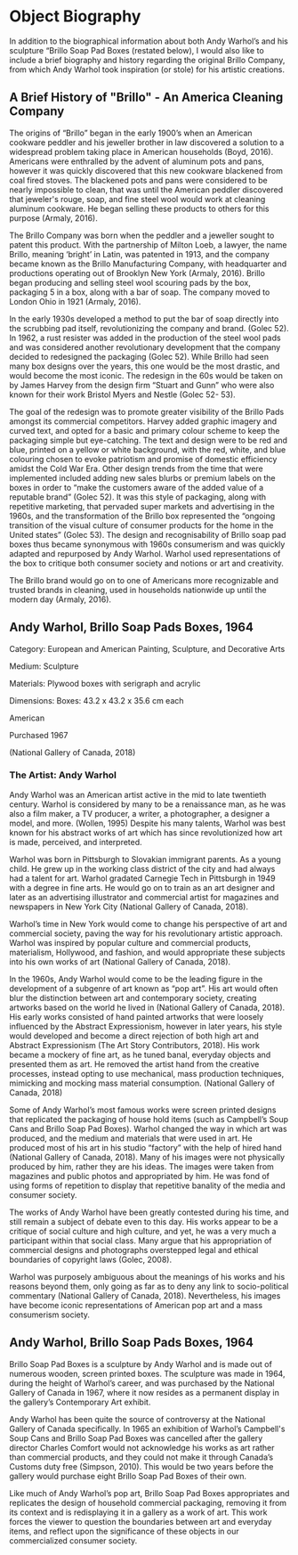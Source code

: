 # Object Biography


In addition to the biographical information about both Andy Warhol’s and his sculpture “Brillo Soap Pad Boxes (restated below),  I would also like to include a brief biography and history regarding the original Brillo Company, from which Andy Warhol took inspiration (or stole) for his artistic creations. 


## A Brief History of "Brillo" - An America Cleaning Company 


The origins of “Brillo” began in the early 1900’s when an American cookware peddler and his jeweller brother in law discovered a solution to a widespread problem taking place in American households (Boyd, 2016).  Americans were enthralled by the advent of aluminum pots and pans, however it was quickly discovered that this new cookware blackened from coal fired stoves. The blackened pots and pans were considered to be nearly impossible to clean, that was until the American peddler discovered that jeweler's rouge, soap, and fine steel wool would work at cleaning aluminum cookware. He began selling these products to others for this purpose (Armaly, 2016).


The Brillo Company was born when the peddler and a jeweller sought to patent this product. With the partnership of Milton Loeb, a lawyer,  the name Brillo, meaning ‘bright’ in Latin, was patented in 1913, and the company became known as the Brillo Manufacturing Company, with headquarter and productions operating out of Brooklyn New York (Armaly, 2016).
Brillo began producing and selling steel wool scouring pads by the box, packaging 5 in a box, along with a bar of soap. The company moved to London Ohio in 1921 (Armaly, 2016).


In the early 1930s developed a method to put the bar of soap directly into the scrubbing pad itself, revolutionizing the company and brand. (Golec 52). In 1962, a rust resister was added in the production of the steel wool pads and was considered another revolutionary development that the company decided to redesigned the packaging (Golec 52). While Brillo had seen many box designs over the years, this one would be the most drastic, and would become the most iconic. The redesign in the 60s would be taken on by James Harvey from the design firm “Stuart and Gunn” who were also known for their work Bristol Myers and Nestle (Golec 52- 53). 


The goal of the redesign was to promote greater visibility of the Brillo Pads amongst its commercial competitors. Harvey added graphic imagery and curved text, and opted for a basic and primary colour scheme to keep the packaging simple but eye-catching. The text and design were to be red and blue, printed on a yellow or white background, with the red, white, and blue colouring chosen to evoke patriotism and promise of domestic efficiency amidst the Cold War Era. Other design trends from the time that were implemented included adding new sales blurbs or premium labels on the boxes in order to “make the customers aware of the added value of a reputable brand” (Golec 52). It was this style of packaging, along with repetitive marketing, that pervaded super markets and advertising in the 1960s, and the transformation of the Brillo box represented the “ongoing transition of the visual culture of consumer products for the home in the United states” (Golec 53). The design and recognisability of Brillo soap pad boxes thus became synonymous with 1960s consumerism and was quickly adapted and repurposed by Andy Warhol. Warhol used representations of the box to critique both consumer society and notions or art and creativity.


The Brillo brand would go on to one of Americans more recognizable and trusted brands in cleaning, used in households nationwide up until the modern day (Armaly, 2016).


## Andy Warhol, Brillo Soap Pads Boxes, 1964
Category:  European and American Painting, Sculpture, and Decorative Arts

Medium: Sculpture

Materials: Plywood boxes with serigraph and acrylic

Dimensions: Boxes: 43.2 x 43.2 x 35.6 cm each

American

Purchased 1967

(National Gallery of Canada, 2018)



### The Artist: Andy Warhol 

Andy Warhol was an American artist active in the mid to late twentieth century. Warhol is considered by many to be a renaissance man, as he was also a film maker, a TV producer, a writer, a photographer, a designer a model, and more. (Wollen, 1995) Despite his many talents, Warhol was best known for his abstract works of art which has since revolutionized how art is made, perceived, and interpreted.

Warhol was born in Pittsburgh to Slovakian immigrant parents. As a young child. He grew up in the working class district of the city and had always had a talent for art. Warhol gradated Carnegie Tech in Pittsburgh in 1949 with a degree in fine arts. He would go on to train as an art designer and later as an advertising illustrator and commercial artist for magazines and newspapers in New York City (National Gallery of Canada, 2018).

Warhol’s time in New York would come to change his perspective of art and commercial society, paving the way for his revolutionary artistic approach. Warhol was inspired by popular culture and commercial products, materialism, Hollywood, and fashion, and would appropriate these subjects into his own works of art (National Gallery of Canada, 2018).

In the 1960s, Andy Warhol would come to be the leading figure in the development of a subgenre of art known as “pop art”. His art would often blur the distinction between art and contemporary society, creating artworks based on the world he lived in (National Gallery of Canada, 2018). His early works consisted of hand painted artworks that were loosely influenced by the Abstract Expressionism, however in later years, his style would developed and become a direct rejection of both high art and Abstract Expressionism (The Art Story Contributors, 2018). His work became a mockery of fine art, as he tuned banal, everyday objects and presented them as art. He removed the artist hand from the creative processes, instead opting to use mechanical, mass production techniques, mimicking and mocking mass material consumption. (National Gallery of Canada, 2018)

Some of Andy Warhol’s most famous works were screen printed designs that replicated the packaging of house hold items (such as Campbell’s Soup Cans and Brillo Soap Pad Boxes). Warhol changed the way in which art was produced, and the medium and materials that were used in art. He produced most of his art in his studio “factory” with the help of hired hand (National Gallery of Canada, 2018). Many of his images were not physically produced by him, rather they are his ideas. The images were taken from magazines and public photos and appropriated by him. He was fond of using forms of repetition to display that repetitive banality of the media and consumer society. 

The works of Andy Warhol have been greatly contested during his time, and still remain a subject of debate even to this day. His works appear to be a critique of social culture and high culture, and yet, he was a very much a participant within that social class. Many argue that his appropriation of commercial designs and photographs overstepped legal and ethical boundaries of copyright laws (Golec, 2008).

Warhol was purposely ambiguous about the meanings of his works and his reasons beyond them, only going as far as to deny any link to socio-political commentary (National Gallery of Canada, 2018). Nevertheless, his images have become iconic representations of American pop art and a mass consumerism society.


## Andy Warhol, Brillo Soap Pads Boxes, 1964

Brillo Soap Pad Boxes is a sculpture by Andy Warhol and is made out of numerous wooden, screen printed boxes. The sculpture was made in 1964, during the height of Warhol’s career, and was purchased by the National Gallery of Canada in 1967, where it now resides as a permanent display in the gallery’s Contemporary Art exhibit. 

Andy Warhol has been quite the source of controversy at the National Gallery of Canada specifically. In 1965 an exhibition of Warhol’s Campbell's Soup Cans and Brillo Soap Pad Boxes was cancelled after the gallery director Charles Comfort would not acknowledge his works as art rather than commercial products, and they could not make it through Canada’s Customs duty free (Simpson, 2010). This would be two years before the gallery would purchase eight Brillo Soap Pad Boxes of their own. 

Like much of Andy Warhol’s pop art, Brillo Soap Pad Boxes appropriates and replicates the design of household commercial packaging, removing it from its context and is redisplaying it in a gallery as a work of art. This work forces the viewer to question the boundaries between art and everyday items, and reflect upon the significance of these objects in our commercialized consumer society. 


